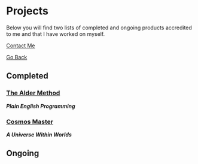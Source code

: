 # Projects
Below you will find two lists of completed and ongoing products accredited to me and that I have worked on myself.

[Contact Me](https://trevorghseay.github.io/goto-Toggle/Contact)

[Go Back](https://trevorghseay.github.io/goto-Toggle/index)

## Completed

### [The Alder Method](https://trevorghseay.github.io/goto-Toggle/TheAlderMethod)
**_Plain English Programming_**

### [Cosmos Master](https://trevorghseay.github.io/goto-Toggle/CosmosMaster)
**_A Universe Within Worlds_**

## Ongoing
